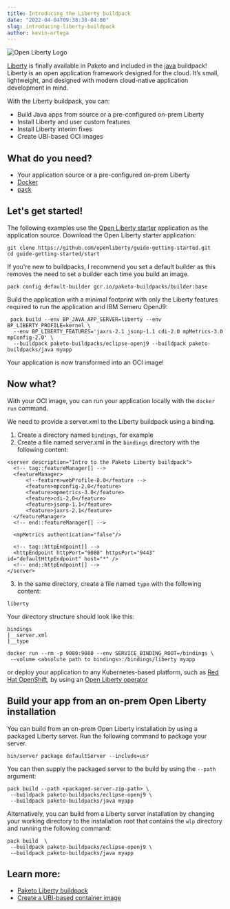 ```yaml
---
title: Introducing the Liberty buildpack
date: "2022-04-04T09:38:38-04:00"
slug: introducing-liberty-buildpack
author: kevin-ortega
---
```


![Open Liberty Logo](/images/posts/0008/open-liberty-logo.png)

[Liberty](https://github.com/paketo-buildpacks/liberty) is finally available in Paketo and included in the [java](https://github.com/paketo-buildpacks/java) buildpack! Liberty is an open application framework designed for the cloud. It’s small, lightweight, and designed with modern cloud-native application development in mind.

With the Liberty buildpack, you can:
*   Build Java apps from source or a pre-configured on-prem Liberty
*   Install Liberty and user custom features
*   Install Liberty interim fixes
*   Create UBI-based OCI images

## What do you need?
*   Your application source or a pre-configured on-prem Liberty
*   [Docker](https://hub.docker.com/search?type=edition&offering=community)
*   [pack](https://buildpacks.io/docs/tools/pack/)

## Let's get started!

The following examples use the [Open Liberty starter](https://openliberty.io/guides/getting-started.html) application as the application source.
Download the Open Liberty starter application:
```
git clone https://github.com/openliberty/guide-getting-started.git
cd guide-getting-started/start
```

If you're new to buildpacks, I recommend you set a default builder as this removes the need to set a builder each time you build an image.
```
pack config default-builder gcr.io/paketo-buildpacks/builder:base
```

Build the application with a minimal footprint with only the Liberty features required to run the application and IBM Semeru OpenJ9:
```
 pack build --env BP_JAVA_APP_SERVER=liberty --env BP_LIBERTY_PROFILE=kernel \  
  --env BP_LIBERTY_FEATURES='jaxrs-2.1 jsonp-1.1 cdi-2.0 mpMetrics-3.0 mpConfig-2.0' \
  --buildpack paketo-buildpacks/eclipse-openj9 --buildpack paketo-buildpacks/java myapp
```

Your application is now transformed into an OCI image!

## Now what?
With your OCI image, you can run your application locally with the `docker run` command.

We need to provide a server.xml to the Liberty buildpack using a binding.  
1. Create a directory named `bindings`, for example
2. Create a file named server.xml in the `bindings` directory with the following content:
```
<server description="Intro to the Paketo Liberty buildpack">
  <!-- tag::featureManager[] -->
  <featureManager>
      <!--feature>webProfile-8.0</feature -->
      <feature>mpconfig-2.0</feature>
      <feature>mpmetrics-3.0</feature>
      <feature>cdi-2.0</feature>
      <feature>jsonp-1.1</feature>
      <feature>jaxrs-2.1</feature>
  </featureManager>
  <!-- end::featureManager[] -->

  <mpMetrics authentication="false"/>

  <!-- tag::httpEndpoint[] -->
  <httpEndpoint httpPort="9080" httpsPort="9443" id="defaultHttpEndpoint" host="*" />
  <!-- end::httpEndpoint[] -->
</server>
```
3. In the same directory, create a file named `type` with the following content:
```
liberty
```

Your directory structure should look like this:
```
bindings
|__server.xml
|__type
```

```
docker run --rm -p 9080:9080 --env SERVICE_BINDING_ROOT=/bindings \
 --volume <absolute path to bindings>:/bindings/liberty myapp
```
or deploy your application to any Kubernetes-based platform, such as [Red Hat OpenShift](https://www.redhat.com/en/technologies/cloud-computing/openshift), by using an [Open Liberty operator](https://github.com/OpenLiberty/open-liberty-operator)

## Build your app from an on-prem Open Liberty installation
You can build from an on-prem Open Liberty installation by using a packaged Liberty server. Run the following command to package your server.
```
bin/server package defaultServer --include=usr
```
You can then supply the packaged server to the build by using the `--path` argument:
```
pack build --path <packaged-server-zip-path> \
 --buildpack paketo-buildpacks/eclipse-openj9 \
 --buildpack paketo-buildpacks/java myapp
```
Alternatively, you can build from a Liberty server installation by changing your working directory to the installation root that contains the `wlp` directory and running the following command:
```
pack build  \
 --buildpack paketo-buildpacks/eclipse-openj9 \
 --buildpack paketo-buildpacks/java myapp
```

## Learn more:

* [Paketo Liberty buildpack](https://github.com/paketo-buildpacks/liberty/blob/main/README.md)
* [Create a UBI-based container image](https://github.com/paketo-buildpacks/liberty/blob/main/docs/using-liberty-stack.md)
